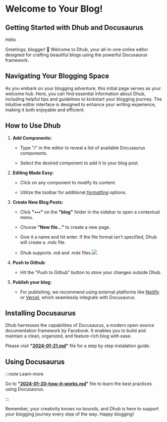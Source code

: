# **Welcome to Your Blog!**

## Getting Started with Dhub and Docusaurus

Hello

Greetings, blogger! 🚀 Welcome to Dhub, your all-in-one online editor designed for crafting beautiful blogs using the powerful Docusaurus framework.

## Navigating Your Blogging Space

As you embark on your blogging adventure, this initial page serves as your welcome hub. Here, you can find essential information about Dhub, including helpful tips and guidelines to kickstart your blogging journey. The intuitive editor interface is designed to enhance your writing experience, making it both enjoyable and efficient.

## How to Use Dhub

1. **Add Components:**

   - Type "/" in the editor to reveal a list of available Docusaurus components.

   - Select the desired component to add it to your blog post.

2. **Editing Made Easy:**

   - Click on any component to modify its content.

   - Utilize the toolbar for additional [_formatting_](#) options.

3. **Create New Blog Posts:**

   - Click **"•••"** on the **"blog"** folder in the sidebar to open a contextual menu.

   - Choose **"New file..."** to create a new page.

   - Give it a name and hit enter. If the file format isn't specified, Dhub will create a .mdx file.

   - Dhub supports .md and .mdx files.![](/img/tutorial.jpg)

4. **Push to Github:**

   - Hit the "Push to Github" button to store your changes outside Dhub.

5. **Publish your blog:**

   - For publishing, we recommend using external platforms like [Netlify](https://www.netlify.com/) or [Vercel](https://vercel.com/), which seamlessly integrate with Docusaurus.

## Installing Docusaurus

Dhub harnesses the capabilities of Docusaurus, a modern open-source documentation framework by Facebook. It enables you to build and maintain a clean, organized, and feature-rich blog with ease.

Please visit **"[2024-01-21.md](/blog/2024-01-21.md)"** file for a step by step instalation guide.

## Using Docusaurus

:::note Learn more

Go to **"[2024-01-20-how-it-works.md](/blog/2024-01-20-how-it-works/index.md)"** file to learn the best practices using Docusaurus.

:::

Remember, your creativity knows no bounds, and Dhub is here to support your blogging journey every step of the way. Happy blogging!
